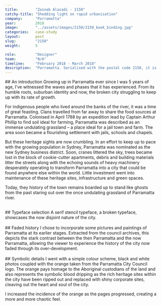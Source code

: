 ```yaml
---
title:        "Zainab Alasadi · 2150"
catchy-title: "Shedding light on rapid urbanisation"
company:      "Parramatta"
year:         2018
image:        "../assets/images/2150/2150_book_binding.jpg"
categories:   case-study
layout:       post
slug:         "2150"
weight:       5

role:         "Designer"
team:         "N/A"
timeline:     "February 2018 - March 2018"
description:  "Parramatta. Serialised with the postal code 2150, it is second oldest city in Australia and now, predicted to be Sydney’s Central City. With its rich heritage being diminished due to over-development, it is becoming a wealthy enclave confined to people paying top dollar."
---
```


<div markdown="1">
## An introduction
Growing up in Parramatta ever since I was 5 years of age, I’ve witnessed the waves and phases that it has experienced. From its humble roots, suburban identity and now, the broken city struggling to keep up with its rate of growth.

For indigenous people who lived around the banks of the river, it was a time of great feasting. Clans travelled from far away to share the food sources at Parramatta. Colonised in April 1788 by an expedition lead by Captain Arthur Phillip to find soil ideal for farming, Parramatta was described as an immense undulating grassland – a place ideal for a jail town and farm. The area soon became a flourishing settlement with jails, schools and chapels.

But these heritage sights are now crumbling. In an effort to keep up to pace with the growing population in Sydney, Parramatta was nominated as the new Sydney business district. Soon, cranes littered the sky, trees became lost in the block of cookie-cutter apartments, debris and building materials litter the streets along with the echoing sounds of heavy machinery desperately operating to transform Parramatta into a city that could be found anywhere else within the world. Little investment went into maintenance of these heritage sites, infrastructure and green spaces.

Today, they history of the town remains boarded up to stand like ghosts from the past staring out over the once undulating grassland of Parramatta river.
</div>

<div markdown="0">
   <img class="cap" alt="" src="../assets/images/2150/2150_in_cover.jpg">
   <img class="cap" alt="" src="../assets/images/2150/2150_rip_close.jpg">
   <img class="cap" alt="" src="../assets/images/2150/2150_opening_page.jpg">
   <img class="cap" alt="" src="../assets/images/2150/2150_page_closeup.jpg">
   <img class="cap" alt="" src="../assets/images/2150/2150_writing_closeup.jpg">
   <img class="cap" alt="" src="../assets/images/2150/2150_parramatta_town_hall.jpg">
</div>

<div markdown="1">
## Typeface selection
A serif stencil typeface, a broken typeface, showcases the now disjoint nature of the city.
</div>

<div markdown="0">
   <img class="cap" alt="" src="../assets/images/2150/2150_double_text_page.jpg">
   <img class="cap" alt="" src="../assets/images/2150/2150_parramatta_church.jpg">
   <img class="cap" alt="" src="../assets/images/2150/2150_parramatta_parade.jpg">
   <img class="cap" alt="" src="../assets/images/2150/2150_parramatta_tablet.jpg">
   <img class="cap" alt="" src="../assets/images/2150/2150_parramatta_murraybros.jpg">
</div>

<div markdown="1">
## Faded history
I chose to incorporate some pictures and paintings of Parramatta at its earlier stages. Extracted from the council archives, this depicts the stark contrast between the then Parramatta and the now Parramatta, allowing the viewer to experience the history of the city now faded through its over-development.
</div>

<div markdown="0">
   <img class="cap" alt="" src="../assets/images/2150/2150_parra_westfield.jpg">
   <img class="cap" alt="" src="../assets/images/2150/2150_westfields.png">
   <img class="cap" alt="" src="../assets/images/2150/2150_parramatta_high_school.jpg">
   <img class="cap" alt="" src="../assets/images/2150/2150_black_spot.jpg">
   <img class="cap" alt="" src="../assets/images/2150/2150_programme.jpg">
   <img class="cap" alt="" src="../assets/images/2150/2150_david_shoebridge.jpg">
   <img class="cap" alt="" src="../assets/images/2150/2150_crane_sky.jpg">
</div>

<div markdown="1">
## Symbolic details
I went with a simple colour scheme, black and white photos coupled with the orange taken from the Parramatta City Council logo. The orange pays homage to the Aboriginal custodians of the land and also represents the symbolic blood dripping as the rich heritage sites within the city have been ripped out and replaced with shiny corporate sites, cleaving out the heart and soul of the city.

I increased the incidence of the orange as the pages progressed, creating a more and more chaotic feel.
</div>

<div markdown="0">
   <img class="cap" alt="" src="../assets/images/2150/2150_church_cover.jpg">
   <img class="cap" alt="" src="../assets/images/2150/2150_text_book.jpg">
   <img class="cap" alt="" src="../assets/images/2150/2150_text.jpg">
   <img class="cap" alt="" src="../assets/images/2150/2150_parramatta_river.jpg">
   <img class="cap" alt="" src="../assets/images/2150/2150_western_sydney_stadium.jpg">
   <img class="cap" alt="" src="../assets/images/2150/2150_great_western.jpg">
   <img class="cap" alt="" src="../assets/images/2150/2150_drive_away.jpg">
   <img class="cap" alt="" src="../assets/images/2150/2150_cover.jpg">
</div>